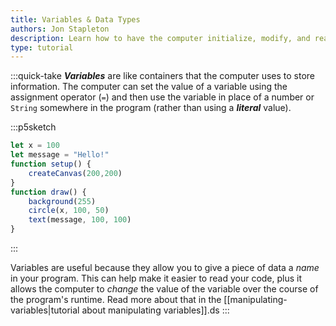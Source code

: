 ```yaml
---
title: Variables & Data Types
authors: Jon Stapleton
description: Learn how to have the computer initialize, modify, and read the values of `number` and `String` variables. This tutorial covers the `=` assignment operator, the `let` keyword, and the difference between objects like Sprites and primitive variables
type: tutorial
---
```

:::quick-take
***Variables*** are like containers that the computer uses to store information. The computer can set the value of a variable using the assignment operator (`=`) and then use the variable in place of a number or `String` somewhere in the program (rather than using a ***literal*** value).

:::p5sketch
```javascript
let x = 100
let message = "Hello!"
function setup() {
	createCanvas(200,200)
}
function draw() {
	background(255)
	circle(x, 100, 50)
	text(message, 100, 100)
}
```
:::

Variables are useful because they allow you to give a piece of data a *name* in your program. This can help make it easier to read your code, plus it allows the computer to *change* the value of the variable over the course of the program's runtime. Read more about that in the [[manipulating-variables|tutorial about manipulating variables]].ds
:::
